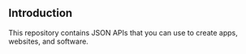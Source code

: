 ## Introduction
This repository contains JSON APIs that you can use to create apps, websites, and software.
